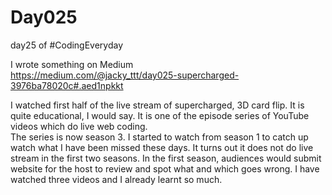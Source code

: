 # Day025
day25 of #CodingEveryday  

I wrote something on Medium  
https://medium.com/@jacky_ttt/day025-supercharged-3976ba78020c#.aed1npkkt  

I watched first half of the live stream of supercharged, 3D card flip. It is quite educational, I would say. It is one of the episode series of YouTube videos which do live web coding.  
The series is now season 3. I started to watch from season 1 to catch up watch what I have been missed these days. It turns out it does not do live stream in the first two seasons. In the first season, audiences would submit website for the host to review and spot what and which goes wrong. I have watched three videos and I already learnt so much.  
